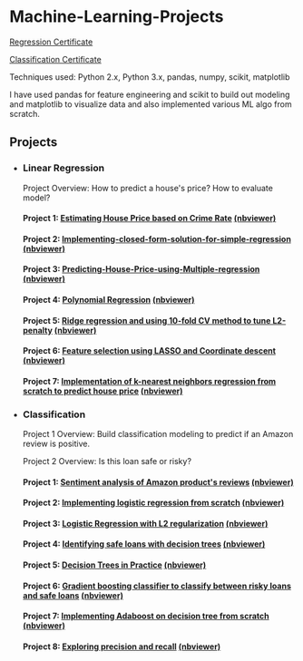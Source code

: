 # Machine-Learning-Projects

[Regression Certificate](https://coursera.org/share/77c7c3f6279add099d2d049ba935eae1)

[Classification Certificate](https://coursera.org/share/67effd96ad0916c2cc3e5ad6b530d51e)

Techniques used: Python 2.x, Python 3.x, pandas, numpy, scikit, matplotlib

I have used pandas for feature engineering and scikit to build out modeling and matplotlib to visualize data and also implemented various ML algo from scratch.

## Projects
* ### Linear Regression
  Project Overview: How to predict a house's price? How to evaluate model?
  #### Project 1: [Estimating House Price based on Crime Rate](https://github.com/gov-vj/Machine-Learning-Projects/tree/master/Linear%20Regression/Project%201) [(nbviewer)](http://nbviewer.jupyter.org/github/gov-vj/Machine-Learning-Projects/blob/master/Linear%20Regression/Project%201/Simple%20regression.ipynb)
  #### Project 2: [Implementing-closed-form-solution-for-simple-regression](https://github.com/gov-vj/Machine-Learning-Projects/tree/master/Linear%20Regression/Project%202) [(nbviewer)](http://nbviewer.jupyter.org/github/gov-vj/Machine-Learning-Projects/blob/master/Linear%20Regression/Project%202/Predict%20house%20price%20using%20simple%20regression%20by%20implementing%20ML%20algo.ipynb)
  #### Project 3: [Predicting-House-Price-using-Multiple-regression](https://github.com/gov-vj/Machine-Learning-Projects/tree/master/Linear%20Regression/Project%203) [(nbviewer)](http://nbviewer.jupyter.org/github/gov-vj/Machine-Learning-Projects/blob/master/Linear%20Regression/Project%203/Predicting%20House%20Price%20using%20Multiple%20regression.ipynb)
  #### Project 4: [Polynomial Regression](https://github.com/gov-vj/Machine-Learning-Projects/tree/master/Linear%20Regression/Project%204) [(nbviewer)](http://nbviewer.jupyter.org/github/gov-vj/Machine-Learning-Projects/blob/master/Linear%20Regression/Project%204/Polynomial%20Regression.ipynb)
  #### Project 5: [Ridge regression and using 10-fold CV method to tune L2-penalty](https://github.com/gov-vj/Machine-Learning-Projects/tree/master/Linear%20Regression/Project%205) [(nbviewer)](http://nbviewer.jupyter.org/github/gov-vj/Machine-Learning-Projects/blob/master/Linear%20Regression/Project%205/Ridge%20Regression.ipynb)
  #### Project 6: [Feature selection using LASSO and Coordinate descent](https://github.com/gov-vj/Machine-Learning-Projects/tree/master/Linear%20Regression/Project%206) [(nbviewer)](http://nbviewer.jupyter.org/github/gov-vj/Machine-Learning-Projects/blob/master/Linear%20Regression/Project%206/Feature%20selection%20using%20LASSO.ipynb)
  #### Project 7: [Implementation of k-nearest neighbors regression from scratch to predict house price](https://github.com/gov-vj/Machine-Learning-Projects/tree/master/Linear%20Regression/Project%207) [(nbviewer)](https://nbviewer.jupyter.org/github/gov-vj/Machine-Learning-Projects/blob/master/Linear%20Regression/Project%207/Predicting%20house%20prices%20using%20k-nearest%20neighbors%20regression.ipynb)
* ### Classification
  Project 1 Overview: Build classification modeling to predict if an Amazon review is positive.
  
  Project 2 Overview: Is this loan safe or risky?
  #### Project 1: [Sentiment analysis of Amazon product's reviews](https://github.com/gov-vj/Machine-Learning-Projects/tree/master/Classification/Project%201) [(nbviewer)](http://nbviewer.jupyter.org/github/gov-vj/Machine-Learning-Projects/blob/master/Classification/Project%201/Sentiment%20analysis%20of%20amazon%20products.ipynb)
  #### Project 2: [Implementing logistic regression from scratch](https://github.com/gov-vj/Machine-Learning-Projects/tree/master/Classification/Project%202) [(nbviewer)](http://nbviewer.jupyter.org/github/gov-vj/Machine-Learning-Projects/blob/master/Classification/Project%202/Implementing%20logistic%20regression%20from%20scratch.ipynb)
  #### Project 3: [Logistic Regression with L2 regularization](https://github.com/gov-vj/Machine-Learning-Projects/tree/master/Classification/Project%203) [(nbviewer)](http://nbviewer.jupyter.org/github/gov-vj/Machine-Learning-Projects/blob/master/Classification/Project%203/Logistic%20Regression%20with%20L2%20regularization.ipynb)
  #### Project 4: [Identifying safe loans with decision trees](https://github.com/gov-vj/Machine-Learning-Projects/tree/master/Classification/Project%204) [(nbviewer)](http://nbviewer.jupyter.org/github/gov-vj/Machine-Learning-Projects/blob/master/Classification/Project%204/Identifying%20safe%20loans%20with%20decision%20trees.ipynb)
  #### Project 5: [Decision Trees in Practice](https://github.com/gov-vj/Machine-Learning-Projects/tree/master/Classification/Project%205) [(nbviewer)](http://nbviewer.jupyter.org/github/gov-vj/Machine-Learning-Projects/blob/master/Classification/Project%205/Decision%20Trees%20in%20Practice.ipynb)
  #### Project 6: [Gradient boosting classifier to classify between risky loans and safe loans](https://github.com/gov-vj/Machine-Learning-Projects/tree/master/Classification/Project%206) [(nbviewer)](http://nbviewer.jupyter.org/github/gov-vj/Machine-Learning-Projects/blob/master/Classification/Project%206/Ensemble%20Classifier.ipynb)
  #### Project 7: [Implementing Adaboost on decision tree from scratch](https://github.com/gov-vj/Machine-Learning-Projects/tree/master/Classification/Project%207) [(nbviewer)](http://nbviewer.jupyter.org/github/gov-vj/Machine-Learning-Projects/blob/master/Classification/Project%207/Boosting%20a%20decision%20stump.ipynb)
  #### Project 8: [Exploring precision and recall](https://github.com/gov-vj/Machine-Learning-Projects/tree/master/Classification/Project%208) [(nbviewer)](http://nbviewer.jupyter.org/github/gov-vj/Machine-Learning-Projects/blob/master/Classification/Project%208/Exploring%20precision%20and%20recall.ipynb)
